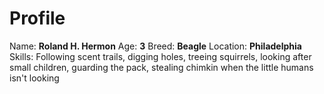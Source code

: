 # Profile
Name: **Roland H. Hermon**
Age: **3**
Breed: **Beagle**
Location: **Philadelphia**
Skills: Following scent trails, digging holes, treeing 
squirrels, looking after small children, guarding the pack, 
stealing chimkin when the little humans isn't looking